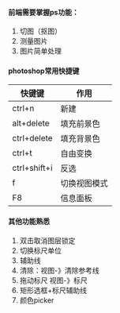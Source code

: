 

#### 前端需要掌握ps功能：

1. 切图（抠图）
2. 测量图片
3. 图片简单处理

#### photoshop常用快捷键

|快键键|作用|
|--|--|
|ctrl+n|新建|
|alt+delete|填充前景色|
|ctrl+delete|填充背景色|
|ctrl+t|自由变换|
|ctrl+shift+i|反选|
|f|切换视图模式|
|F8|信息面板|

#### 其他功能熟悉

1. 双击取消图层锁定
2. 切换标尺单位
3. 辅助线
4. 清除：视图-》清除参考线
5. 拖动标尺   视图-》标尺
6. 矩形选框+标尺辅助线
7. 颜色picker
